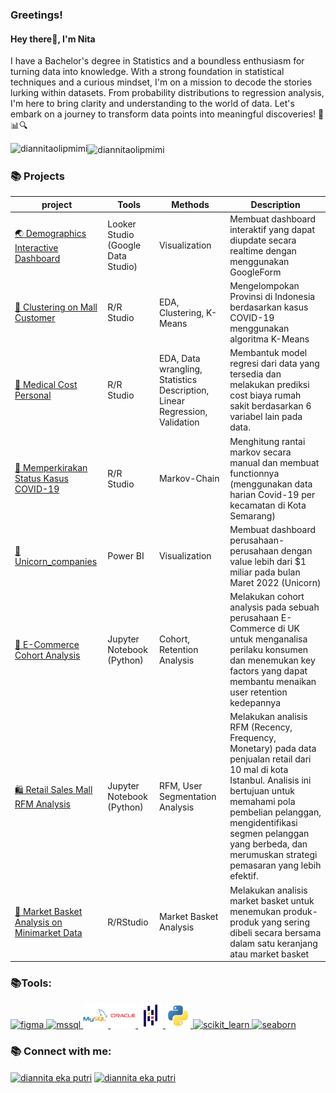 <h3> Greetings! </h3> 

<h4> Hey there👋, I'm Nita </h4>


I have a Bachelor's degree in Statistics and a boundless enthusiasm for turning data into knowledge. With a strong foundation in statistical techniques and a curious mindset, I'm on a mission to decode the stories lurking within datasets. From probability distributions to regression analysis, I'm here to bring clarity and understanding to the world of data. Let's embark on a journey to transform data points into meaningful discoveries! 🚀📊🔍

<p><img align="left" src="https://github-readme-stats.vercel.app/api/top-langs?username=diannitaolipmimi&show_icons=true&locale=en&layout=compact" alt="diannitaolipmimi" /></p>

<p><img align="center" src="https://github-readme-streak-stats.herokuapp.com/?user=diannitaolipmimi&" alt="diannitaolipmimi" /></p>

<h3 align="left">📚 Projects</h3>

| project                                                                                            | Tools      | Methods                                                                    | Description                                                                                                                                                                                                                   |
| -------------------------------------------------------------------------------------------------- | ---------- | -------------------------------------------------------------------------- | ----------------------------------------------------------------------------------------------------------------------------------------------------------------------------------------------------------------------------- |
| [🌏 Demographics Interactive Dashboard](https://github.com/DiannitaOlipmimi/Demographics_Census)                         | Looker Studio (Google Data Studio)   | Visualization                                                              |Membuat dashboard interaktif yang dapat diupdate secara realtime dengan menggunakan GoogleForm|
| [🛒 Clustering on Mall Customer](https://github.com/DiannitaOlipmimi/Clustering_on_Mall_Customer)     | R/R Studio | EDA, Clustering, K-Means                                                   | Mengelompokan Provinsi di Indonesia berdasarkan kasus COVID-19 menggunakan algoritma K-Means                                                                                                                                  |
| [💊 Medical Cost Personal](https://github.com/DiannitaOlipmimi/Regression_on_medical_cost)            | R/R Studio | EDA, Data wrangling, Statistics Description, Linear Regression, Validation | Membantuk model regresi dari data yang tersedia dan melakukan prediksi cost biaya rumah sakit berdasarkan 6 variabel lain pada data.                                                                                          |
| [🦠 Memperkirakan Status Kasus COVID-19](https://github.com/DiannitaOlipmimi/Markov-chain)            | R/R Studio | Markov-Chain                                                               | Menghitung rantai markov secara manual dan membuat functionnya (menggunakan data harian Covid-19 per kecamatan di Kota Semarang)                                                                                              |
| [🦄 Unicorn_companies](https://github.com/DiannitaOlipmimi/Unicorn_companies)                         | Power BI   | Visualization                                                              |Membuat dashboard perusahaan-perusahaan dengan value lebih dari $1 miliar pada bulan Maret 2022 (Unicorn) |
| [💸 E-Commerce Cohort Analysis](https://github.com/DiannitaOlipmimi/E-Commerce_Cohort_Analysis)                         | Jupyter Notebook (Python)   | Cohort, Retention Analysis                                                              |Melakukan cohort analysis pada sebuah perusahaan E-Commerce di UK untuk menganalisa perilaku konsumen dan menemukan key factors yang dapat membantu menaikan user retention kedepannya|
| [🛍️ Retail Sales Mall RFM Analysis](https://github.com/DiannitaOlipmimi/Retail_Sales_RFM)                         | Jupyter Notebook (Python)   | RFM, User Segmentation Analysis                                                              |Melakukan analisis RFM (Recency, Frequency, Monetary) pada data penjualan retail dari 10 mal di kota Istanbul. Analisis ini bertujuan untuk memahami pola pembelian pelanggan, mengidentifikasi segmen pelanggan yang berbeda, dan merumuskan strategi pemasaran yang lebih efektif.|
| [🏪 Market Basket Analysis on Minimarket Data](https://github.com/DiannitaOlipmimi/Minimarket_MarketBasketAnalysis)                         | R/RStudio   |  Market Basket Analysis                                                          |Melakukan analisis market basket untuk menemukan produk-produk yang sering dibeli secara bersama dalam satu keranjang atau market basket|

<h3 align="left">📚Tools:</h3>

<p align="left"> <a href="https://www.figma.com/" target="_blank" rel="noreferrer"> <img src="https://www.vectorlogo.zone/logos/figma/figma-icon.svg" alt="figma" width="40" height="40"/> </
a> <a href="https://www.microsoft.com/en-us/sql-server" target="_blank" rel="noreferrer"> <img src="https://www.svgrepo.com/show/303229/microsoft-sql-server-logo.svg" alt="mssql" width="40" height="40"/> </a> <a href="https://www.mysql.com/" target="_blank" rel="noreferrer"> <img src="https://raw.githubusercontent.com/devicons/devicon/master/icons/mysql/mysql-original-wordmark.svg" alt="mysql" width="40" height="40"/> </a> <a href="https://www.oracle.com/" target="_blank" rel="noreferrer"> <img src="https://raw.githubusercontent.com/devicons/devicon/master/icons/oracle/oracle-original.svg" alt="oracle" width="40" height="40"/> </a> <a href="https://pandas.pydata.org/" target="_blank" rel="noreferrer"> <img src="https://raw.githubusercontent.com/devicons/devicon/2ae2a900d2f041da66e950e4d48052658d850630/icons/pandas/pandas-original.svg" alt="pandas" width="40" height="40"/> </a> <a href="https://www.python.org" target="_blank" rel="noreferrer"> <img src="https://raw.githubusercontent.com/devicons/devicon/master/icons/python/python-original.svg" alt="python" width="40" height="40"/> </a> <a href="https://scikit-learn.org/" target="_blank" rel="noreferrer"> <img src="https://upload.wikimedia.org/wikipedia/commons/0/05/Scikit_learn_logo_small.svg" alt="scikit_learn" width="40" height="40"/> </a> <a href="https://seaborn.pydata.org/" target="_blank" rel="noreferrer"> <img src="https://seaborn.pydata.org/_images/logo-mark-lightbg.svg" alt="seaborn" width="40" height="40"/> </a> </p>


<h3 align="left">📚 Connect with me:</h3>
<p align="left">
<a href="https://www.linkedin.com/in/diannita-eka-putri/" target="blank"><img align="center" src="https://raw.githubusercontent.com/rahuldkjain/github-profile-readme-generator/master/src/images/icons/Social/linked-in-alt.svg" alt="diannita eka putri" height="30" width="40" /></a>
<a href="https://www.kaggle.com/diannitaekaputri" target="blank"><img align="center" src="https://raw.githubusercontent.com/rahuldkjain/github-profile-readme-generator/master/src/images/icons/Social/kaggle.svg" alt="diannita eka putri" height="30" width="40" /></a>
</p>
